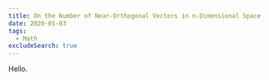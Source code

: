 ```yaml
---
title: On the Number of Near-Orthogonal Vectors in n-Dimensional Space
date: 2020-01-03
tags:
  - Math
excludeSearch: true
---
```


Hello.